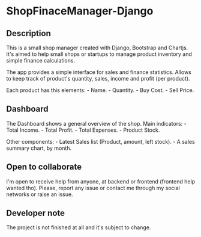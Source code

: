 # ShopFinaceManager-Django

## Description
This is a small shop manager created with Django, Bootstrap and Chartjs.
It's aimed to help small shops or startups to manage product inventory
and simple finance calculations.

The app provides a simple interface for sales and finance statistics.
Allows to keep track of product's quantity, sales, income and profit (per product).

Each product has this elements:
    - Name.
    - Quantity.
    - Buy Cost.
    - Sell Price.


## Dashboard

The Dashboard shows a general overview of the shop.
Main indicators:
    - Total Income.
    - Total Profit.
    - Total Expenses.
    - Product Stock.

Other components:
    - Latest Sales list (Product, amount, left stock).
    - A sales summary chart, by month.


## Open to collaborate
I'm open to receive help from anyone, at backend or frontend (frontend help wanted tho).
Please, report any issue or contact me through my social networks or raise an issue.

## Developer note

The project is not finished at all and it's subject to change.

